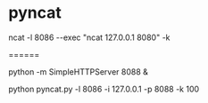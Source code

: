 pyncat
======

ncat -l 8086 --exec "ncat 127.0.0.1 8080" -k

======

python -m SimpleHTTPServer 8088 &

python pyncat.py -l 8086 -i 127.0.0.1 -p 8088 -k 100

